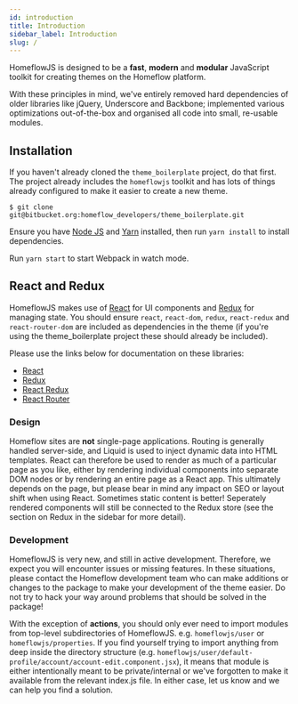 ```yaml
---
id: introduction
title: Introduction
sidebar_label: Introduction
slug: /
---
```


HomeflowJS is designed to be a **fast**, **modern** and **modular** JavaScript toolkit for creating themes on the Homeflow platform.

With these principles in mind, we've entirely removed hard dependencies of older libraries like jQuery, Underscore and Backbone; implemented various optimizations out-of-the-box and organised all code into small, re-usable modules.

## Installation

If you haven't already cloned the `theme_boilerplate` project, do that first. The project already includes the `homeflowjs` toolkit and has lots of things already configured to make it easier to create a new theme.

```
$ git clone git@bitbucket.org:homeflow_developers/theme_boilerplate.git
```

Ensure you have [Node JS](https://nodejs.dev/learn/how-to-install-nodejs) and [Yarn](https://classic.yarnpkg.com/en/docs/install#debian-stable) installed, then run `yarn install` to install dependencies.

Run `yarn start` to start Webpack in watch mode.

## React and Redux

HomeflowJS makes use of [React](https://reactjs.org/) for UI components and [Redux](https://redux.js.org/) for managing state. You should ensure `react`, `react-dom`, `redux`, `react-redux` and `react-router-dom` are included as dependencies in the theme (if you're using the theme_boilerplate project these should already be included).

Please use the links below for documentation on these libraries:

- [React](https://reactjs.org/docs/getting-started.html)
- [Redux](https://redux.js.org/introduction/getting-started)
- [React Redux](https://react-redux.js.org/introduction/quick-start)
- [React Router](https://reactrouter.com/web/guides/quick-start)

### Design

Homeflow sites are **not** single-page applications. Routing is generally handled server-side, and Liquid is used to inject dynamic data into HTML templates. React can therefore be used to render as much of a particular page as you like, either by rendering individual components into separate DOM nodes or by rendering an entire page as a React app. This ultimately depends on the page, but please bear in mind any impact on SEO or layout shift when using React. Sometimes static content is better! Seperately rendered components will still be connected to the Redux store (see the section on Redux in the sidebar for more detail).

### Development

HomeflowJS is very new, and still in active development. Therefore, we expect you will encounter issues or missing features. In these situations, please contact the Homeflow development team who can make additions or changes to the package to make your development of the theme easier. Do not try to hack your way around problems that should be solved in the package!

With the exception of **actions**, you should only ever need to import modules from top-level subdirectories of HomeflowJS. e.g. `homeflowjs/user` or `homeflowjs/properties`. If you find yourself trying to import anything from deep inside the directory structure (e.g. `homeflowjs/user/default-profile/account/account-edit.component.jsx`), it means that module is either intentionally meant to be private/internal or we've forgotten to make it available from the relevant index.js file. In either case, let us know and we can help you find a solution.
